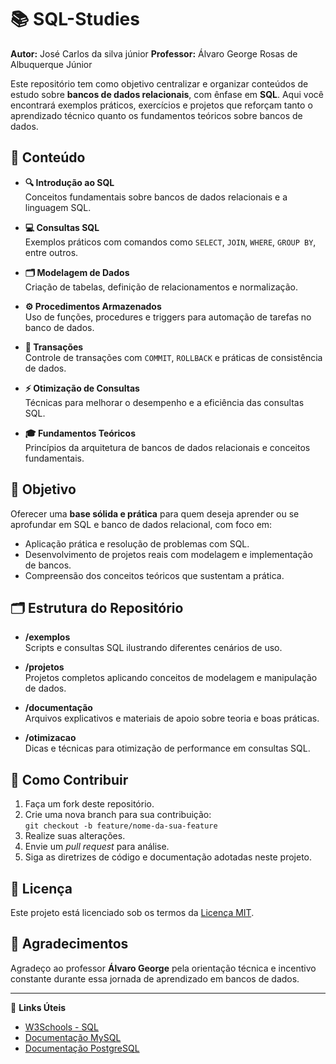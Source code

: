 # 📚 SQL-Studies

**Autor:**  José Carlos da silva júnior
**Professor:** Álvaro George Rosas de Albuquerque Júnior 

Este repositório tem como objetivo centralizar e organizar conteúdos de estudo sobre **bancos de dados relacionais**, com ênfase em **SQL**. Aqui você encontrará exemplos práticos, exercícios e projetos que reforçam tanto o aprendizado técnico quanto os fundamentos teóricos sobre bancos de dados.

## 📑 Conteúdo

- **🔍 Introdução ao SQL**  
  Conceitos fundamentais sobre bancos de dados relacionais e a linguagem SQL.

- **💻 Consultas SQL**  
  Exemplos práticos com comandos como `SELECT`, `JOIN`, `WHERE`, `GROUP BY`, entre outros.

- **🗂️ Modelagem de Dados**  
  Criação de tabelas, definição de relacionamentos e normalização.

- **⚙️ Procedimentos Armazenados**  
  Uso de funções, procedures e triggers para automação de tarefas no banco de dados.

- **🔄 Transações**  
  Controle de transações com `COMMIT`, `ROLLBACK` e práticas de consistência de dados.

- **⚡ Otimização de Consultas**  
  Técnicas para melhorar o desempenho e a eficiência das consultas SQL.

- **🎓 Fundamentos Teóricos**  
  Princípios da arquitetura de bancos de dados relacionais e conceitos fundamentais.

## 🎯 Objetivo

Oferecer uma **base sólida e prática** para quem deseja aprender ou se aprofundar em SQL e banco de dados relacional, com foco em:

- Aplicação prática e resolução de problemas com SQL.
- Desenvolvimento de projetos reais com modelagem e implementação de bancos.
- Compreensão dos conceitos teóricos que sustentam a prática.

## 🗂️ Estrutura do Repositório

- **/exemplos**  
  Scripts e consultas SQL ilustrando diferentes cenários de uso.

- **/projetos**  
  Projetos completos aplicando conceitos de modelagem e manipulação de dados.

- **/documentação**  
  Arquivos explicativos e materiais de apoio sobre teoria e boas práticas.

- **/otimizacao**  
  Dicas e técnicas para otimização de performance em consultas SQL.

## 🚀 Como Contribuir

1. Faça um fork deste repositório.
2. Crie uma nova branch para sua contribuição:  
   `git checkout -b feature/nome-da-sua-feature`
3. Realize suas alterações.
4. Envie um *pull request* para análise.
5. Siga as diretrizes de código e documentação adotadas neste projeto.

## 📜 Licença

Este projeto está licenciado sob os termos da [Licença MIT](LICENSE).

## 🙏 Agradecimentos

Agradeço ao professor **Álvaro George** pela orientação técnica e incentivo constante durante essa jornada de aprendizado em bancos de dados.

---

🔗 **Links Úteis**  
- [W3Schools - SQL](https://www.w3schools.com/sql/)  
- [Documentação MySQL](https://dev.mysql.com/doc/)  
- [Documentação PostgreSQL](https://www.postgresql.org/docs/)
